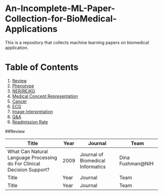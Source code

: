 # An-Incomplete-ML-Paper-Collection-for-BioMedical-Applications
This is a repository that collects machine learning papers on biomedical application.
# Table of Contents
1. [Review](#Review)
2. [Phenotype](#Phenotype)
3. [NER/RE/KG](#NER/RE/KG)
4. [Medical Concept Representation](#Medical-Concept-Representation)
5. [Cancer](#Cancer)
5. [ECG](#ECG)
5. [Image Interpretation](#Image-Interpretation)
5. [Q&A](#Q&A)
5. [Readmission Rate](#Readmission-Rate)

##Review

|Title|Year|Journal|Team|
|---|---|---|---|
| What Can Natural Language Processing do For Clinical Decision Support? | 2009 | Journal of Biomedical Informatics |Dina Fushman@NIH|
|Title|Year|Journal|Team|
|Title|Year|Journal|Team|
